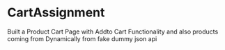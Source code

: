 # CartAssignment
Built a Product Cart Page with Addto Cart Functionality and also products coming from Dynamically from fake dummy json api
